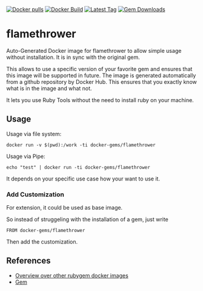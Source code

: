 [![Docker pulls](https://img.shields.io/docker/pulls/rubygem/flamethrower.svg)](https://hub.docker.com/r/rubygem/flamethrower/)
[![Docker Build](https://img.shields.io/docker/automated/rubygem/flamethrower.svg)](https://hub.docker.com/r/rubygem/flamethrower/)
[![Latest Tag](https://img.shields.io/github/tag/docker-rubygem/flamethrower.svg)](https://hub.docker.com/r/rubygem/flamethrower/)
[![Gem Downloads](https://img.shields.io/gem/dt/flamethrower.svg)](https://rubygems.org/gems/flamethrower/)
# flamethrower

Auto-Generated Docker image for flamethrower to allow simple usage without installation.
It is in sync with the original gem.

This allows to use a specific version of your favorite gem and ensures that this image will be supported in future.
The image is generated automatically from a github repository by Docker Hub.
This ensures that you exactly know what is in the image and what not.

It lets you use Ruby Tools without the need to install ruby on your machine.

## Usage

Usage via file system:

`docker run -v $(pwd):/work -ti docker-gems/flamethrower`

Usage via Pipe:

`echo "test" | docker run -ti docker-gems/flamethrower`

It depends on your specific use case how your want to use it.

### Add Customization

For extension, it could be used as base image.

So instead of struggeling with the installation of a gem, just write

`FROM docker-gems/flamethrower`

Then add the customization.

## References

 - [Overview over other rubygem docker images](https://github.com/thinkbot/docker-rubygem)
 - [Gem](https://rubygems.org/gems/flamethrower/)
